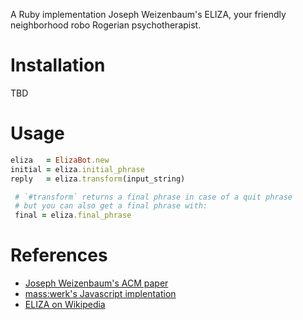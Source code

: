 A Ruby implementation Joseph Weizenbaum's ELIZA, your friendly neighborhood robo Rogerian psychotherapist.

# Installation

TBD

# Usage

```ruby
eliza   = ElizaBot.new
initial = eliza.initial_phrase
reply   = eliza.transform(input_string)

 # `#transform` returns a final phrase in case of a quit phrase
 # but you can also get a final phrase with:
 final = eliza.final_phrase
```

# References

- [Joseph Weizenbaum's ACM paper](https://www.csee.umbc.edu/courses/331/papers/eliza.html)
- [mass:werk's Javascript implentation](http://www.masswerk.at/elizabot/)
- [ELIZA on Wikipedia](https://en.wikipedia.org/wiki/ELIZA)